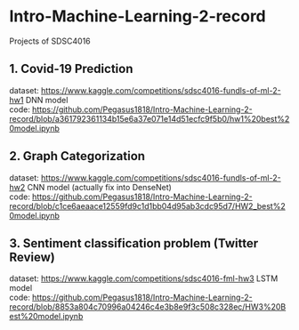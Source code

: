 # Intro-Machine-Learning-2-record
Projects of SDSC4016 

## 1. Covid-19 Prediction
dataset: https://www.kaggle.com/competitions/sdsc4016-fundls-of-ml-2-hw1
DNN model
<br />code: https://github.com/Pegasus1818/Intro-Machine-Learning-2-record/blob/a361792361134b15e6a37e071e14d51ecfc9f5b0/hw1%20best%20model.ipynb

## 2. Graph Categorization
dataset: https://www.kaggle.com/competitions/sdsc4016-fundls-of-ml-2-hw2
CNN model (actually fix into DenseNet)
<br />code: https://github.com/Pegasus1818/Intro-Machine-Learning-2-record/blob/c1ce6aeaace12559fd9c1d1bb04d95ab3cdc95d7/HW2_best%20model.ipynb

## 3. Sentiment classification problem (Twitter Review) 
dataset: https://www.kaggle.com/competitions/sdsc4016-fml-hw3
LSTM model
<br />code: https://github.com/Pegasus1818/Intro-Machine-Learning-2-record/blob/8853a804c70996a04246c4e3b8e9f3c508c328ec/HW3%20Best%20model.ipynb
